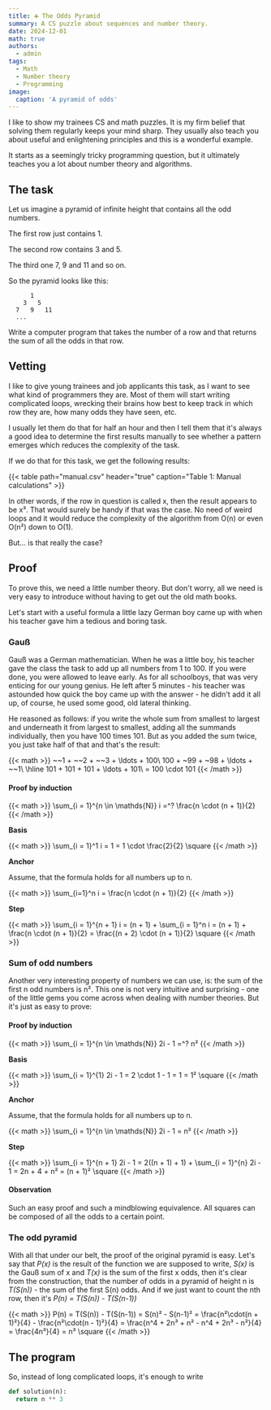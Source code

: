 ```yaml
---
title: ➕ The Odds Pyramid
summary: A CS puzzle about sequences and number theory.
date: 2024-12-01
math: true
authors:
  - admin
tags:
  - Math
  - Number theory
  - Programming
image:
  caption: 'A pyramid of odds'
---
```


I like to show my trainees CS and math puzzles. It is my firm belief that solving them regularly keeps your mind sharp. They usually also teach you about useful and enlightening principles and this is a wonderful example.

It starts as a seemingly tricky programming question, but it ultimately teaches you a lot about number theory and algorithms.

## The task

Let us imagine a pyramid of infinite height that contains all the odd numbers.

The first row just contains 1.

The second row contains 3 and 5.

The third one 7, 9 and 11 and so on.

So the pyramid looks like this:

```
      1
    3   5
  7   9   11
  ...
```
Write a computer program that takes the number of a row and that returns the sum of all the odds in that row.

## Vetting

I like to give young trainees and job applicants this task, as I want to see what kind of programmers they are. Most of them will start writing complicated loops,
wrecking their brains how best to keep track in which row they are, how many odds they have seen, etc.

I usually let them do that for half an hour and then I tell them that it's always a good idea to determine the first results manually to see whether a pattern emerges which
reduces the complexity of the task.

If we do that for this task, we get the following results:

{{< table path="manual.csv" header="true" caption="Table 1: Manual calculations" >}}

In other words, if the row in question is called x, then the result appears to be x³. That would surely be handy if that was the case. No need of weird loops and it
would reduce the complexity of the algorithm from O(n) or even O(n²) down to O(1).

But... is that really the case?

## Proof

To prove this, we need a little number theory. But don't worry, all we need is very easy to introduce without having to get out the old math books.

Let's start with a useful formula a little lazy German boy came up with when his teacher gave him a tedious and boring task.

### Gauß

Gauß was a German mathematician. When he was a little boy, his teacher gave the class the task to add up all numbers from 1 to 100. If you were done, you
were allowed to leave early. As for all schoolboys, that was very enticing for our young genius. He left after 5 minutes - his teacher was astounded
how quick the boy came up with the answer - he didn't add it all up, of course, he used some good, old lateral thinking.

He reasoned as follows: if you write the whole sum from smallest to largest and underneath it from largest to smallest, adding all the summands individually,
then you have 100 times 101. But as you added the sum twice, you just take half of that and that's the result:

{{< math >}}
~~1 + ~~2 + ~~3 + \ldots + 100\\
100 + ~99 + ~98 + \ldots + ~~1\\
\hline
101 + 101 + 101 + \ldots + 101\\
= 100 \cdot 101
{{< /math >}}

#### Proof by induction

{{< math >}}
\sum_{i = 1}^{n \in \mathds{N}} i =^? \frac{n \cdot (n + 1)}{2}
{{< /math >}}

**Basis**

{{< math >}}
\sum_{i = 1}^1 i = 1 = 1 \cdot \frac{2}{2} \square
{{< /math >}}

**Anchor**

Assume, that the formula holds for all numbers up to n.

{{< math >}}
\sum_{i=1}^n i = \frac{n \cdot (n + 1)}{2}
{{< /math >}}

**Step**

{{< math >}}
\sum_{i = 1}^{n + 1} i = (n + 1) + \sum_{i = 1}^n i = (n + 1) + \frac{n \cdot (n + 1)}{2} = \frac{(n + 2) \cdot (n + 1)}{2} \square
{{< /math >}}

### Sum of odd numbers

Another very interesting property of numbers we can use, is: the sum of the first n odd numbers is n². This one is not very intuitive and surprising - one of the little gems you come across when dealing with
number theories. But it's just as easy to prove:

#### Proof by induction

{{< math >}}
\sum_{i = 1}^{n \in \mathds{N}} 2i - 1 =^? n²
{{< /math >}}

**Basis**

{{< math >}}
\sum_{i = 1}^{1} 2i - 1 = 2 \cdot 1 - 1 = 1 = 1² \square
{{< /math >}}

**Anchor**

Assume, that the formula holds for all numbers up to n.

{{< math >}}
\sum_{i = 1}^{n \in \mathds{N}} 2i - 1 = n²
{{< /math >}}

**Step**

{{< math >}}
\sum_{i = 1}^{n + 1} 2i - 1 = 2((n + 1) + 1) + \sum_{i = 1}^{n} 2i - 1 = 2n + 4 + n² = (n + 1)² \square
{{< /math >}}

#### Observation

Such an easy proof and such a mindblowing equivalence. All squares can be composed of all the odds to a certain point.

### The odd pyramid

With all that under our belt, the proof of the original pyramid is easy. Let's say that *P(x)* is the result of the
function we are supposed to write, *S(x)* is the Gauß sum of x and *T(x)* is the sum of the first x odds, then it's clear from the construction, that
the number of odds in a pyramid of height n is *T(S(n))* - the sum of the first S(n) odds. And if we just want to count the nth row, then it's
*P(n) = T(S(n)) - T(S(n-1))*

{{< math >}}
P(n) = T(S(n)) - T(S(n-1)) = S(n)² - S(n-1)² = \frac{n²\cdot(n + 1)²}{4} - \frac{n²\cdot(n - 1)²}{4} = \frac{n^4 + 2n³ + n² - n^4 + 2n³ - n²}{4} = \frac{4n³}{4} = n³ \square
{{< /math >}}

## The program

So, instead of long complicated loops, it's enough to write

```python
def solution(n):
  return n ** 3
```

